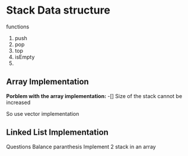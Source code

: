# Stack Data structure

functions
1. push
2. pop
3. top
4. isEmpty
5. 

## Array Implementation

**Porblem with the array implementation:**
-[] Size of the stack cannot be increased 

So use vector implementation


## Linked List Implementation

Questions
    Balance paranthesis
    Implement 2 stack in an array
    
